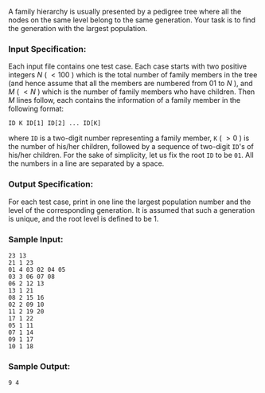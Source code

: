 <!-- Title
The Largest Generation (25)
-->
A family hierarchy is usually presented by a pedigree tree where all the nodes
on the same level belong to the same generation. Your task is to find the
generation with the largest population.

### Input Specification:

Each input file contains one test case. Each case starts with two positive
integers $N$ ( $<100$ ) which is the total number of family members in the
tree (and hence assume that all the members are numbered from 01 to $N$ ), and
$M$ ( $<N$ ) which is the number of family members who have children. Then $M$
lines follow, each contains the information of a family member in the
following format:

    
    
    ID K ID[1] ID[2] ... ID[K]
    

where `ID` is a two-digit number representing a family member, `K` ( $>0$ ) is
the number of his/her children, followed by a sequence of two-digit `ID`'s of
his/her children. For the sake of simplicity, let us fix the root `ID` to be
`01`. All the numbers in a line are separated by a space.

### Output Specification:

For each test case, print in one line the largest population number and the
level of the corresponding generation. It is assumed that such a generation is
unique, and the root level is defined to be 1.

### Sample Input:

    
    
    23 13
    21 1 23
    01 4 03 02 04 05
    03 3 06 07 08
    06 2 12 13
    13 1 21
    08 2 15 16
    02 2 09 10
    11 2 19 20
    17 1 22
    05 1 11
    07 1 14
    09 1 17
    10 1 18
    

### Sample Output:

    
    
    9 4
    

